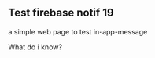 <!DOCTYPE html>
<html>

<head>
	<link rel="manifest" href="manifest.json" />
</head>

<body>

<h2>Test firebase notif 19</h2>

<p>a simple web page to test in-app-message </p>

<p>What do i know?</p>

<script src="https://www.gstatic.com/firebasejs/8.3.2/firebase-app.js"></script>
<script src="https://www.gstatic.com/firebasejs/8.3.2/firebase-app.js"></script>
<script src="https://www.gstatic.com/firebasejs/8.3.2/firebase-messaging.js"></script>


<script>



  messaging.getToken({ vapidKey: 'BNRi_2SkrzOyFt5FB_YK9iRW-Urtw5AdVNBwECBLqI0LOy3IQkyG3pTNKUG37HwAMgwpYwZZ_ZOdhclZiTYonvo' }).then((currentToken) => {
  if (currentToken) {
    
    console.log('currentToken is:',currentToken);
  } else {

    console.log('No registration token available. Request permission to generate one.');

  }
}).catch((err) => {
  console.log('An error occurred while retrieving token. ', err);

});



</script>

</body>
</html>
